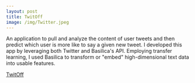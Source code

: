 ```yaml
---
layout: post
title: TwitOff
image: /img/Twitter.jpeg
---
```


An application to pull and analyze the content of user tweets and then predict which user is more like to say a given new tweet. 
I developed this app by leveraging both Twitter and Basilica's API. 
Employing transfer learning, I used Basilica to transform or "embed" high-dimensional text data into usable features.

[TwitOff](https://ocalzada-twitoff.herokuapp.com/)
